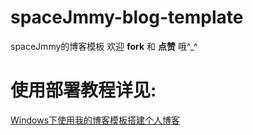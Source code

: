 
# spaceJmmy-blog-template
spaceJmmy的博客模板 
欢迎 **fork** 和 **点赞** 哦^_^


# 使用部署教程详见:
[Windows下使用我的博客模板搭建个人博客](https://spacejmmy.github.io/2017/08/26/2017-08-26-Windows%E4%B8%8B%E4%BD%BF%E7%94%A8%E6%88%91%E7%9A%84%E5%8D%9A%E5%AE%A2%E6%A8%A1%E6%9D%BF%E6%90%AD%E5%BB%BA%E4%B8%AA%E4%BA%BA%E5%8D%9A%E5%AE%A2/)




